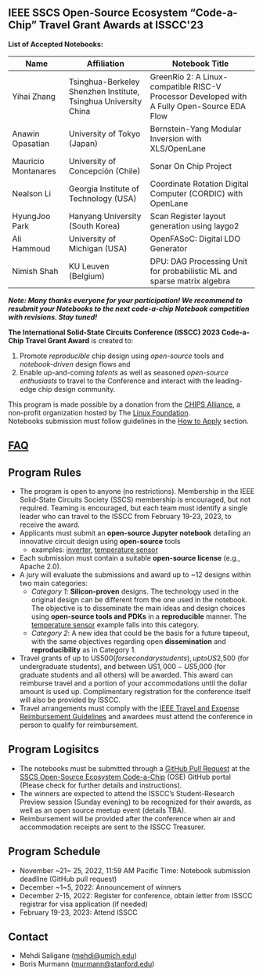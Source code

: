 ## IEEE SSCS Open-Source Ecosystem “Code-a-Chip” Travel Grant Awards at ISSCC'23

**List of Accepted Notebooks:**

| Name        | Affiliation                                                     | Notebook Title                                                          |  
| ----------- | --------------------------------------------------------------- | ----------------------------------------------------------------------- |
| Yihai Zhang |	Tsinghua-Berkeley Shenzhen Institute, Tsinghua University	China | GreenRio 2: A Linux-compatible RISC-V Processor Developed with A Fully Open-Source EDA Flow	|
| Anawin Opasatian |	University of Tokyo	(Japan)	| Bernstein-Yang Modular Inversion with XLS/OpenLane	|
| Mauricio Montanares |	University of Concepción	(Chile) | Sonar On Chip Project |
| Nealson Li |	Georgia Institute of Technology	(USA)	|	Coordinate Rotation Digital Computer (CORDIC) with OpenLane |
| HyungJoo Park |	Hanyang University	(South Korea)	| Scan Register layout generation using laygo2	|
| Ali Hammoud |	University of Michigan	(USA) |	OpenFASoC: Digital LDO Generator	|
| Nimish Shah |	KU Leuven (Belgium)	|	DPU: DAG Processing Unit for probabilistic ML and sparse matrix algebra	|

***Note: Many thanks everyone for your participation! We recommend to resubmit your Notebooks to the next code-a-chip Notebook competition with revisions. Stay tuned!***

**The International Solid-State Circuits Conference (ISSCC) 2023 Code-a-Chip Travel Grant Award** is created to:
 1. Promote *reproducible* chip design using *open-source* tools and *notebook-driven* design flows and 
 2. Enable up-and-coming *talents* as well as seasoned *open-source enthusiasts* to travel to the Conference and interact with the leading-edge chip design community. 

This program is made possible by a donation from the [CHIPS Alliance](https://chipsalliance.org/), a non-profit organization hosted by The [Linux Foundation](https://linuxfoundation.org/).  
Notebooks submission must follow guidelines in the [How to Apply](/Notebooks/README.md) section.
## [FAQ](FAQ.md)


## Program Rules
- The program is open to anyone (no restrictions). Membership in the IEEE Solid-State Circuits Society (SSCS) membership is encouraged, but not required. Teaming is encouraged, but each team must identify a single leader who can travel to the ISSCC from February 19-23, 2023, to receive the award.  
- Applicants must submit an **open-source Jupyter notebook** detailing an innovative circuit design using **open-source** tools 
    - examples: [inverter](https://developers.google.com/silicon/guides/digital-inverter-openlane), [temperature sensor](https://github.com/idea-fasoc/OpenFASOC/blob/main/docs/source/notebooks/temp-sense-gen/temp_sense_genCollab.ipynb)
- Each submission must contain a suitable **open-source license** (e.g., Apache 2.0).
- A jury will evaluate the submissions and award up to ~12 designs within two main categories:
    - *Category 1*: **Silicon-proven** designs. The technology used in the original design can be different from the one used in the notebook. The objective is to disseminate the main ideas and design choices using **open-source tools and PDKs** in a **reproducible** manner. The [temperature sensor](https://github.com/idea-fasoc/OpenFASOC/blob/main/docs/source/notebooks/temp-sense-gen/temp_sense_genCollab.ipynb) example falls into this category.
    - *Category 2*: A new idea that could be the basis for a future tapeout, with the same objectives regarding open **dissemination** and **reproducibility** as in Category 1.
- Travel grants of up to US$500 (for secondary students), up to US$2,500 (for undergraduate students), and between US$1,000-US$5,000 (for graduate students and all others) will be awarded. This award can reimburse travel and a portion of your accommodations until the dollar amount is used up. Complimentary registration for the conference itself will also be provided by ISSCC.
- Travel arrangements must comply with the [IEEE Travel and Expense Reimbursement Guidelines](https://www.ieee.org/content/dam/ieee-org/ieee/web/org/travel-expense-reimbursement-guidelines.pdf) and awardees must attend the conference in person to qualify for reimbursement.

## Program Logisitcs
- The notebooks must be submitted through a [GitHub Pull Request](https://docs.github.com/en/pull-requests/collaborating-with-pull-requests/proposing-changes-to-your-work-with-pull-requests/about-pull-requests) at the [SSCS Open-Source Ecosystem Code-a-Chip](https://github.com/sscs-ose/sscs-ose-code-a-chip.github.io) (OSE) GitHub portal (Please check for further details and instructions).
- The winners are expected to attend the ISSCC’s Student-Research Preview session (Sunday evening) to be recognized for their awards, as well as an open source meetup event (details TBA).
- Reimbursement will be provided after the conference when air and accommodation receipts are sent to the ISSCC Treasurer.


## Program Schedule
- November ~21~ 25, 2022, 11:59 AM Pacific Time: Notebook submission deadline (GitHub pull request)
- December ~1~5, 2022: Announcement of winners
- December 2-15, 2022: Register for conference, obtain letter from ISSCC registrar for visa application (if needed) 
- February 19-23, 2023: Attend ISSCC


## Contact
- Mehdi Saligane (mehdi@umich.edu)
- Boris Murmann (murmann@stanford.edu)

